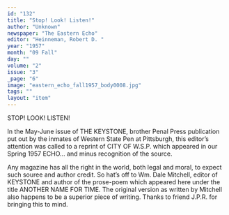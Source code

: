 ```yaml
---
id: "132"
title: "Stop! Look! Listen!"
author: "Unknown"
newspaper: "The Eastern Echo"
editor: "Heinneman, Robert D. "
year: "1957"
month: "09 Fall"
day: ""
volume: "2"
issue: "3"
_page: "6"
image: "eastern_echo_fall1957_body0008.jpg"
tags: ""
layout: "item"
---
```

STOP! LOOK! LISTEN!

In the May-June issue of THE KEYSTONE,
brother Penal Press publication put out by the
inmates of Western State Pen at Pittsburgh, this
editor’s attention was called to a reprint of CITY
OF W.S.P. which appeared in our Spring 1957
ECHO... and minus recognition of the source.

Any magazine has all the right in the world,
both legal and moral, to expect such souree and
author credit. So hat’s off to Wm. Dale Mitchell,
editor of KEYSTONE and author of the prose-poem
which appeared here under the title ANOTHER
NAME FOR TIME. The original version as written
by Mitchell also happens to be a superior piece of
writing. Thanks to friend J.P.R. for bringing this
to mind.
